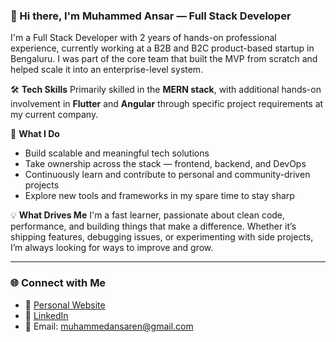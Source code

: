 
### 👋 Hi there, I'm Muhammed Ansar — Full Stack Developer

I'm a Full Stack Developer with 2 years of hands-on professional experience, currently working at a B2B and B2C product-based startup in Bengaluru. I was part of the core team that built the MVP from scratch and helped scale it into an enterprise-level system.

🛠️ **Tech Skills**
Primarily skilled in the **MERN stack**, with additional hands-on involvement in **Flutter** and **Angular** through specific project requirements at my current company.

🚀 **What I Do**

* Build scalable and meaningful tech solutions
* Take ownership across the stack — frontend, backend, and DevOps
* Continuously learn and contribute to personal and community-driven projects
* Explore new tools and frameworks in my spare time to stay sharp

💡 **What Drives Me**
I'm a fast learner, passionate about clean code, performance, and building things that make a difference. Whether it’s shipping features, debugging issues, or experimenting with side projects, I’m always looking for ways to improve and grow.

---

### 🌐 Connect with Me

* 🔗 [Personal Website](https://muhammedansaren.vercel.app/)
* 💼 [LinkedIn](https://www.linkedin.com/in/ansarenofficial/)
* 📧 Email: [muhammedansaren@gmail.com](mailto:muhammedansaren@gmail.com)

